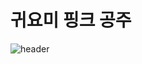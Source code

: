 # 귀요미 핑크 공주

![header](https://capsule-render.vercel.app/api?type=wave&color=auto&height=300&section=header&text=HEUEHNG'SGITHUB%20render&fontSize=90)
